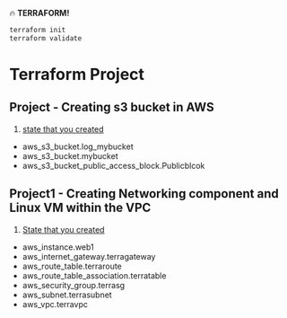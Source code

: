 :fire: **TERRAFORM!**


```zsh
terraform init
terraform validate
```
# Terraform Project
## Project - Creating s3 bucket in AWS

1. [state that you created](/http://askjoechan.com)  
- aws_s3_bucket.log_mybucket
- aws_s3_bucket.mybucket
- aws_s3_bucket_public_access_block.Publicblcok


## Project1 - Creating Networking component and Linux VM within the VPC

1. [State that you created](/http://askjoechan.com)   
- aws_instance.web1 
- aws_internet_gateway.terragateway 
- aws_route_table.terraroute 
- aws_route_table_association.terratable 
- aws_security_group.terrasg 
- aws_subnet.terrasubnet 
- aws_vpc.terravpc  
